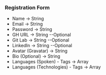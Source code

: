 ### Registration Form
* Name -> String
* Email -> String 
* Password -> String
* GH URL -> String --Optional 
* Git Lab -> String --Optional  
* LinkedIn -> String --Optional  
* Avatar (Gravatar) -> String 
* Bio (Optional) -> String 
* Languages (Spoken) - Tags -> Array 
* Languages (Technologies) - Tags -> Array 
